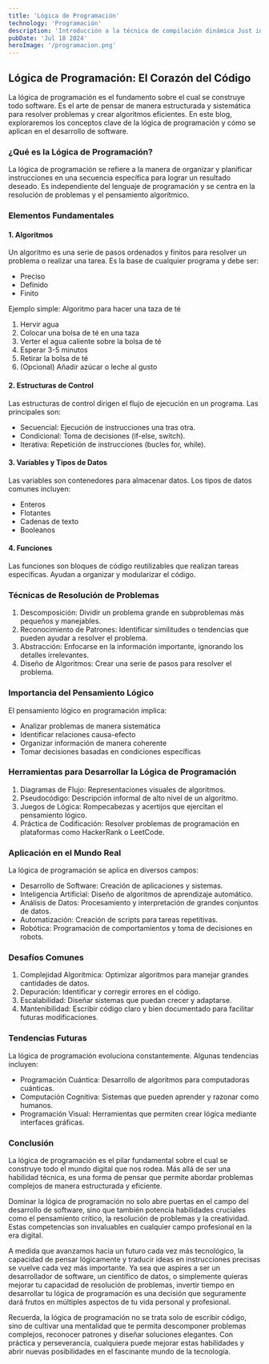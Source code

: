 ```yaml
---
title: 'Lógica de Programación'
technology: 'Programación'
description: 'Introducción a la técnica de compilación dinámica Just in Time.'
pubDate: 'Jul 18 2024'
heroImage: '/programacion.png'
---
```


## Lógica de Programación: El Corazón del Código
La lógica de programación es el fundamento sobre el cual se construye todo software. Es el arte de pensar de manera estructurada y sistemática para resolver problemas y crear algoritmos eficientes. En este blog, exploraremos los conceptos clave de la lógica de programación y cómo se aplican en el desarrollo de software.

### ¿Qué es la Lógica de Programación?
La lógica de programación se refiere a la manera de organizar y planificar instrucciones en una secuencia específica para lograr un resultado deseado. Es independiente del lenguaje de programación y se centra en la resolución de problemas y el pensamiento algorítmico.

### Elementos Fundamentales
#### 1. Algoritmos

Un algoritmo es una serie de pasos ordenados y finitos para resolver un problema o realizar una tarea. Es la base de cualquier programa y debe ser:

- Preciso
- Definido
- Finito

Ejemplo simple: Algoritmo para hacer una taza de té

1. Hervir agua
2. Colocar una bolsa de té en una taza
3. Verter el agua caliente sobre la bolsa de té
4. Esperar 3-5 minutos
4. Retirar la bolsa de té
5. (Opcional) Añadir azúcar o leche al gusto

#### 2. Estructuras de Control
Las estructuras de control dirigen el flujo de ejecución en un programa. Las principales son:

- Secuencial: Ejecución de instrucciones una tras otra.
- Condicional: Toma de decisiones (if-else, switch).
- Iterativa: Repetición de instrucciones (bucles for, while).

#### 3. Variables y Tipos de Datos
Las variables son contenedores para almacenar datos. Los tipos de datos comunes incluyen:

- Enteros
- Flotantes
- Cadenas de texto
- Booleanos

#### 4. Funciones
Las funciones son bloques de código reutilizables que realizan tareas específicas. Ayudan a organizar y modularizar el código.

### Técnicas de Resolución de Problemas
1. Descomposición: Dividir un problema grande en subproblemas más pequeños y manejables.
2. Reconocimiento de Patrones: Identificar similitudes o tendencias que pueden ayudar a resolver el problema.
3. Abstracción: Enfocarse en la información importante, ignorando los detalles irrelevantes.
4. Diseño de Algoritmos: Crear una serie de pasos para resolver el problema.

### Importancia del Pensamiento Lógico
El pensamiento lógico en programación implica:

- Analizar problemas de manera sistemática
- Identificar relaciones causa-efecto
- Organizar información de manera coherente
- Tomar decisiones basadas en condiciones específicas

### Herramientas para Desarrollar la Lógica de Programación
1. Diagramas de Flujo: Representaciones visuales de algoritmos.
2. Pseudocódigo: Descripción informal de alto nivel de un algoritmo.
3. Juegos de Lógica: Rompecabezas y acertijos que ejercitan el pensamiento lógico.
4. Práctica de Codificación: Resolver problemas de programación en plataformas como HackerRank o LeetCode.

### Aplicación en el Mundo Real
La lógica de programación se aplica en diversos campos:
- Desarrollo de Software: Creación de aplicaciones y sistemas.
- Inteligencia Artificial: Diseño de algoritmos de aprendizaje automático.
- Análisis de Datos: Procesamiento y interpretación de grandes conjuntos de datos.
- Automatización: Creación de scripts para tareas repetitivas.
- Robótica: Programación de comportamientos y toma de decisiones en robots.

### Desafíos Comunes
1. Complejidad Algorítmica: Optimizar algoritmos para manejar grandes cantidades de datos.
2. Depuración: Identificar y corregir errores en el código.
3. Escalabilidad: Diseñar sistemas que puedan crecer y adaptarse.
4. Mantenibilidad: Escribir código claro y bien documentado para facilitar futuras modificaciones.

### Tendencias Futuras
La lógica de programación evoluciona constantemente. Algunas tendencias incluyen:

- Programación Cuántica: Desarrollo de algoritmos para computadoras cuánticas.
- Computación Cognitiva: Sistemas que pueden aprender y razonar como humanos.
- Programación Visual: Herramientas que permiten crear lógica mediante interfaces gráficas.

### Conclusión
La lógica de programación es el pilar fundamental sobre el cual se construye todo el mundo digital que nos rodea. Más allá de ser una habilidad técnica, es una forma de pensar que permite abordar problemas complejos de manera estructurada y eficiente.

Dominar la lógica de programación no solo abre puertas en el campo del desarrollo de software, sino que también potencia habilidades cruciales como el pensamiento crítico, la resolución de problemas y la creatividad. Estas competencias son invaluables en cualquier campo profesional en la era digital.

A medida que avanzamos hacia un futuro cada vez más tecnológico, la capacidad de pensar lógicamente y traducir ideas en instrucciones precisas se vuelve cada vez más importante. Ya sea que aspires a ser un desarrollador de software, un científico de datos, o simplemente quieras mejorar tu capacidad de resolución de problemas, invertir tiempo en desarrollar tu lógica de programación es una decisión que seguramente dará frutos en múltiples aspectos de tu vida personal y profesional.

Recuerda, la lógica de programación no se trata solo de escribir código, sino de cultivar una mentalidad que te permita descomponer problemas complejos, reconocer patrones y diseñar soluciones elegantes. Con práctica y perseverancia, cualquiera puede mejorar estas habilidades y abrir nuevas posibilidades en el fascinante mundo de la tecnología.
